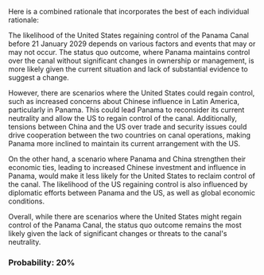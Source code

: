 Here is a combined rationale that incorporates the best of each individual rationale:

The likelihood of the United States regaining control of the Panama Canal before 21 January 2029 depends on various factors and events that may or may not occur. The status quo outcome, where Panama maintains control over the canal without significant changes in ownership or management, is more likely given the current situation and lack of substantial evidence to suggest a change.

However, there are scenarios where the United States could regain control, such as increased concerns about Chinese influence in Latin America, particularly in Panama. This could lead Panama to reconsider its current neutrality and allow the US to regain control of the canal. Additionally, tensions between China and the US over trade and security issues could drive cooperation between the two countries on canal operations, making Panama more inclined to maintain its current arrangement with the US.

On the other hand, a scenario where Panama and China strengthen their economic ties, leading to increased Chinese investment and influence in Panama, would make it less likely for the United States to reclaim control of the canal. The likelihood of the US regaining control is also influenced by diplomatic efforts between Panama and the US, as well as global economic conditions.

Overall, while there are scenarios where the United States might regain control of the Panama Canal, the status quo outcome remains the most likely given the lack of significant changes or threats to the canal's neutrality.

### Probability: 20%
